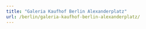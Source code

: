 ```yaml
---
title: "Galeria Kaufhof Berlin Alexanderplatz"
url: /berlin/galeria-kaufhof-berlin-alexanderplatz/
---
```

